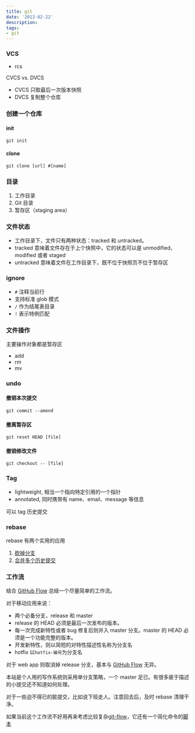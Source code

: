 ```yaml
---
title: git
date: '2013-02-22'
description:
tags:
- git
---
```


### VCS

- rcs

CVCS vs. DVCS

- CVCS 只取最后一次版本快照
- DVCS 复制整个仓库


### 创建一个仓库

#### init

`git init`

#### clone

`git clone [url] #[name]`

### 目录

1. 工作目录
2. Git 目录
3. 暂存区（staging area）

### 文件状态

- 工作目录下，文件只有两种状态：tracked 和 untracked。
- tracked 意味着文件存在于上个快照中，它的状态可以是 unmodified、modified 或者 staged
- untracked 意味着文件在工作目录下，既不位于快照页不位于暂存区

### ignore

- `#` 注释当前行
- 支持标准 glob 模式
- `/` 作为结尾表目录
- `!` 表示特例匹配

### 文件操作

主要操作对象都是暂存区

- add
- rm
- mv

### undo 

#### 撤销本次提交

`git commit --amend`

#### 撤离暂存区

`git reset HEAD [file]`

#### 撤销修改文件

`git checkout -- [file]`


### Tag

- lightweight, 相当一个指向特定引用的一个指针
- annotated, 同时携带有 name、email、message 等信息

可以 tag 历史提交

### rebase

rebase 有两个实用的应用

1. [砍掉分支](http://gitbook.liuhui998.com/4_2.html)
2. [合并多个历史提交](http://stackoverflow.com/questions/4936778/git-merge-commits)

### 工作流

结合 [GitHub Flow] 总结一个尽量简单的工作流。

对于移动应用来说：

- 两个必备分支，release 和 master
- release 的 HEAD 必须是最后一次发布的版本。 
- 每一次完成新特性或者 bug 修复后则并入 master 分支。master 的 HEAD 必须是一个功能完整的版本。
- 开发新特性，则以简短的对特性描述性名称为分支名
- hotfix 以`hotfix-编号`为分支名

对于 web app 则取消掉 release 分支，基本与 [GitHub Flow] 无异。

本站是个人用的写作系统则采用单分支策略，一个 master 足已。有很多疲于描述的小提交还不知道如何处理。

对于一些迫不得已的脏提交，比如说下班走人。注意回去后，及时 rebase 清理干净。

如果当前这个工作流不好用再来考虑比较复杂[git-flow]，它还有一个简化命令的[脚本](http://jeffkreeftmeijer.com/2010/why-arent-you-using-git-flow/)

[GitHub Flow]:http://scottchacon.com/2011/08/31/github-flow.html
[git-flow]:http://nvie.com/posts/a-successful-git-branching-model/
